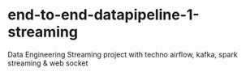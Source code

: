 # end-to-end-datapipeline-1-streaming
Data Engineering Streaming project with techno airflow, kafka, spark streaming &amp; web socket

